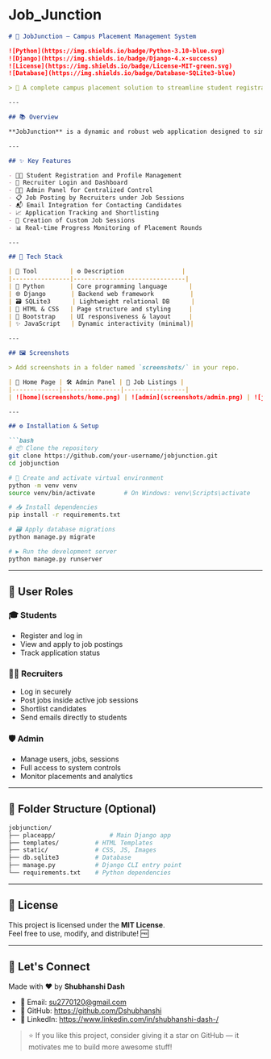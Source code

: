 # Job_Junction


```markdown
# 💼 JobJunction – Campus Placement Management System

![Python](https://img.shields.io/badge/Python-3.10-blue.svg)
![Django](https://img.shields.io/badge/Django-4.x-success)
![License](https://img.shields.io/badge/License-MIT-green.svg)
![Database](https://img.shields.io/badge/Database-SQLite3-blue)

> 🚀 A complete campus placement solution to streamline student registrations, recruiter coordination, and job application workflows.

---

## 📚 Overview

**JobJunction** is a dynamic and robust web application designed to simplify the entire campus placement process. Built using Django, it bridges the gap between students, recruiters, and administrators — all under one digital roof. 🏫💻

---

## ✨ Key Features

- 👨‍🎓 Student Registration and Profile Management
- 🔐 Recruiter Login and Dashboard
- 🧑‍💼 Admin Panel for Centralized Control
- 📋 Job Posting by Recruiters under Job Sessions
- 📬 Email Integration for Contacting Candidates
- 📈 Application Tracking and Shortlisting
- 📅 Creation of Custom Job Sessions
- 📊 Real-time Progress Monitoring of Placement Rounds

---

## 🧰 Tech Stack

| 🔧 Tool         | ⚙️ Description                |
|----------------|-------------------------------|
| 🐍 Python       | Core programming language      |
| 🌐 Django       | Backend web framework          |
| 🗃️ SQLite3      | Lightweight relational DB      |
| 🎨 HTML & CSS   | Page structure and styling     |
| 🧩 Bootstrap    | UI responsiveness & layout     |
| ✨ JavaScript   | Dynamic interactivity (minimal)|

---

## 🖼️ Screenshots

> Add screenshots in a folder named `screenshots/` in your repo.

| 🎯 Home Page | 🛠️ Admin Panel | 📄 Job Listings |
|-------------|----------------|-----------------|
| ![home](screenshots/home.png) | ![admin](screenshots/admin.png) | ![jobs](screenshots/jobs.png) |

---

## ⚙️ Installation & Setup

```bash
# 📦 Clone the repository
git clone https://github.com/your-username/jobjunction.git
cd jobjunction

# 🧪 Create and activate virtual environment
python -m venv venv
source venv/bin/activate        # On Windows: venv\Scripts\activate

# 📥 Install dependencies
pip install -r requirements.txt

# 🗃️ Apply database migrations
python manage.py migrate

# ▶️ Run the development server
python manage.py runserver
```

---

## 👥 User Roles

### 🎓 Students
- Register and log in
- View and apply to job postings
- Track application status

### 🧑‍💼 Recruiters
- Log in securely
- Post jobs inside active job sessions
- Shortlist candidates
- Send emails directly to students

### 🛡️ Admin
- Manage users, jobs, sessions
- Full access to system controls
- Monitor placements and analytics

---

## 📌 Folder Structure (Optional)

```bash
jobjunction/
├── placeapp/               # Main Django app
├── templates/          # HTML Templates
├── static/             # CSS, JS, Images
├── db.sqlite3          # Database
├── manage.py           # Django CLI entry point
└── requirements.txt    # Python dependencies
```

---

## 📄 License

This project is licensed under the **MIT License**.  
Feel free to use, modify, and distribute! 🆓

---

## 🤝 Let's Connect

Made with ❤️ by **Shubhanshi Dash**

- 📧 Email: su2770120@gmail.com
- 🔗 GitHub: https://github.com/Dshubhanshi
- 💼 LinkedIn: https://www.linkedin.com/in/shubhanshi-dash-/

> ⭐ If you like this project, consider giving it a star on GitHub — it motivates me to build more awesome stuff!

```


